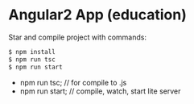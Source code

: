 # Angular2 App (education)

Star and compile project with commands:
```sh
$ npm install 
$ npm run tsc
$ npm run start
```
  - npm run tsc; // for compile to .js
  - npm run start; // compile, watch, start lite server
